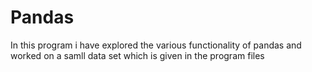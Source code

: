 # Pandas
In this program i have explored the various functionality of pandas and worked on a samll data set which is given in the program files